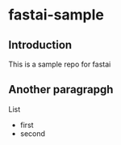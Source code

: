 # fastai-sample

## Introduction

This is a sample repo for fastai

## Another paragrapgh

List
- first
- second
